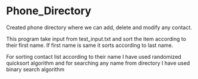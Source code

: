 # Phone_Directory


Created phone directory where we can add, delete and modify any contact. 

This program take input from test_input.txt and sort the item according to their first name. If first name is same it sorts according to last name. 


For sorting contact list according to their name I have used randomized quicksort algorithm and for searching any name from directory I have used binary search algorithm 

